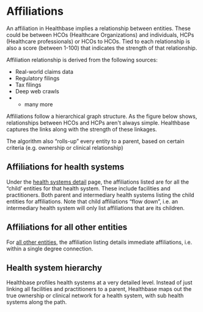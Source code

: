 # Affiliations
An affiliation in Healthbase implies a relationship between entities. These could be between HCOs (Healthcare Organizations) and individuals, HCPs (Healthcare professionals) or HCOs to HCOs. Tied to each relationship is also a score (between 1-100) that indicates the strength of that relationship. 


Affiliation relationship is derived from the following sources:
 * Real-world claims data
 * Regulatory filings
 * Tax filings
 * Deep web crawls 
 * + many more




Affiliations follow a hierarchical graph structure. As the figure below shows, relationships between HCOs and HCPs aren't always simple. Healthbase captures the links along with the strength of these linkages. 
  
The algorithm also “rolls-up” every entity to a parent, based on certain criteria (e.g. ownership or clinical relationship)

## Affiliations for health systems
Under the [health systems detail](https://app.gethealthbase.com/explore/detail/HS:E416011702/) page, the affiliations listed are for all the “child’ entities for that health system. These include facilities and practitioners. Both parent and intermediary health systems listing the child entities for affiliations. Note that child affiliations “flow down”, i.e. an intermediary health system will only list affiliations that are its children.


## Affiliations for all other entities
For [all other entities](https://app.gethealthbase.com/explore/detail/H:521302/), the affiliation listing details immediate affiliations, i.e. within a single degree connection. 


## Health system hierarchy
Healthbase profiles health systems at a very detailed level. Instead of just linking all facilities and practitioners to a parent, Healthbase maps out the true ownership or clinical network for a health system, with sub health systems along the path.
